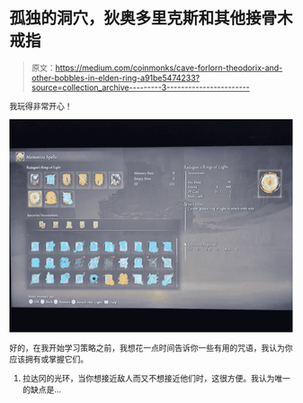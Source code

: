 # 孤独的洞穴，狄奥多里克斯和其他接骨木戒指

> 原文：<https://medium.com/coinmonks/cave-forlorn-theodorix-and-other-bobbles-in-elden-ring-a91be5474233?source=collection_archive---------3----------------------->

我玩得非常开心！

![](img/ee9b9fe93f5cff248ccf6c6353c5a9a5.png)

好的，在我开始学习策略之前，我想花一点时间告诉你一些有用的咒语，我认为你应该拥有或掌握它们。

1.  拉达冈的光环，当你想接近敌人而又不想接近他们时，这很方便。我认为唯一的缺点是…